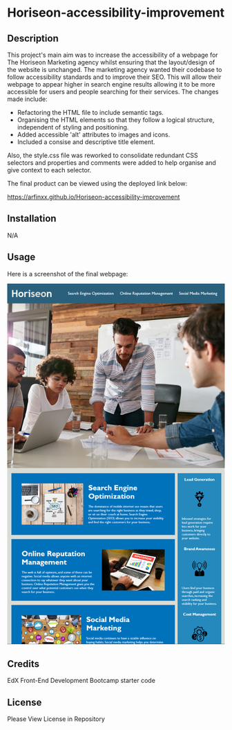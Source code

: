 # Horiseon-accessibility-improvement


## Description 

This project's main aim was to increase the accessibility of a webpage for The Horiseon Marketing agency whilst ensuring that the layout/design of the website is unchanged. The marketing agency wanted their codebase to follow accessibility standards and to improve their SEO. This will allow their webpage to appear higher in search engine results allowing it to be more accessible for users and people searching for their services. The changes made include:

- Refactoring the HTML file to include semantic tags.
- Organising the HTML elements so that they follow a logical structure, independent of styling and positioning.
- Added accessible 'alt' attributes to images and icons.
- Included a consise and descriptive title element.

Also, the style.css file was reworked to consolidate redundant CSS selectors and properties and comments were added to help organise and give context to each selector.

The final product can be viewed using the deployed link below:

https://arfinxx.github.io/Horiseon-accessibility-improvement



## Installation

N/A

## Usage 

Here is a screenshot of the final webpage:

![Final Webpage screenshot](assets/images/screenshot.png)

## Credits

EdX Front-End Development Bootcamp starter code


## License

Please View License in Repository
